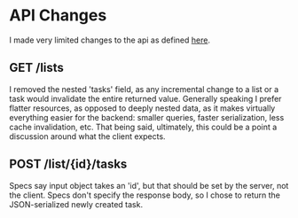 # API Changes
I made very limited changes to the api as defined [here](https://app.swaggerhub.com/apis/aweiker/ToDo/1.0.0#/todo/addTask).

## GET /lists
I removed the nested 'tasks' field, as any incremental change to a list or a task would invalidate the entire returned value.
Generally speaking I prefer flatter resources, as opposed to deeply nested data, as it makes virtually everything easier
for the backend: smaller queries, faster serialization, less cache invalidation, etc.
That being said, ultimately, this could be a point a discussion around what the client expects.

## POST /list/{id}/tasks
Specs say input object takes an 'id', but that should be set by the server, not the client.
Specs don't specify the response body, so I chose to return the JSON-serialized newly created task.
